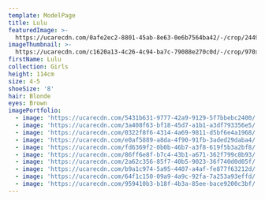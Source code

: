 ```yaml
---
template: ModelPage
title: Lulu
featuredImage: >-
  https://ucarecdn.com/0afe2ec2-8801-45ab-8e63-0e6b7564ba42/-/crop/2449x1371/0,35/-/preview/
imageThumbnail: >-
  https://ucarecdn.com/c1620a13-4c26-4c94-ba7c-79088e270c0d/-/crop/970x1298/417,348/-/preview/
firstName: Lulu
collection: Girls
height: 114cm
size: 4-5
shoeSize: '8'
hair: Blonde
eyes: Brown
imagePortfolio:
  - image: 'https://ucarecdn.com/5431b631-9777-42a9-9129-5f7bbebc2400/'
  - image: 'https://ucarecdn.com/3a408f63-bf18-45d7-a1b1-a3df793356e5/'
  - image: 'https://ucarecdn.com/0322f8f6-4314-4a69-9811-d5bf6e4a1968/'
  - image: 'https://ucarecdn.com/e0af5889-a8da-4f90-91fb-3aded29daba4/'
  - image: 'https://ucarecdn.com/fd6369f2-0b0b-46b7-a3f8-619f5b3a2bf8/'
  - image: 'https://ucarecdn.com/86ff6e8f-b7c4-43b1-a671-362f799c8b93/'
  - image: 'https://ucarecdn.com/2a62c356-85f7-40b5-9023-36f740d0d05f/'
  - image: 'https://ucarecdn.com/b9a1c974-5a95-4407-a4af-fe877f63212d/'
  - image: 'https://ucarecdn.com/64f1c150-09a9-4a9c-92fa-7a253a93effd/'
  - image: 'https://ucarecdn.com/959410b3-b18f-4b3a-85ee-bace9200c3bf/'
---
```


